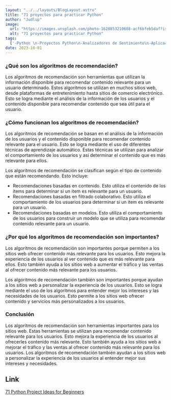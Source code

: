 ```yaml
---
layout: "../../layouts/BlogLayout.astro"
title: "71 proyectos para practicar Python"
author: "Judlup"
image:
  url: "https://images.unsplash.com/photo-1628853210688-acf6bfeb5daf?ixlib=rb-4.0.3&ixid=M3wxMjA3fDB8MHxwaG90by1wYWdlfHx8fGVufDB8fHx8fA%3D%3D&auto=format&fit=crop&w=3540&q=80"
  alt: "71 proyectos para practicar Python"
tags:
  ['-Python \n-Proyectos Python\n-Analizadores de Sentimiento\n-Aplicación de Notificaciones\n-Escritura Rápida\n-Administración de Contraseñas\n-Detector de Tarjetas de Crédito Fraudulentas\n-Desarrollo de Proyectos\n-Conexión de Contactos\n-Seguimiento de']
date: 2023-10-01
---
```


### ¿Qué son los algoritmos de recomendación?

Los algoritmos de recomendación son herramientas que utilizan la información disponible para recomendar contenido relevante para un usuario determinado. Estos algoritmos se utilizan en muchos sitios web, desde plataformas de entretenimiento hasta sitios de comercio electrónico. Esto se logra mediante el análisis de la información de los usuarios y el contenido disponible para recomendar contenido que sea útil para el usuario.

### ¿Cómo funcionan los algoritmos de recomendación?

Los algoritmos de recomendación se basan en el análisis de la información de los usuarios y el contenido disponible para recomendar contenido relevante para el usuario. Esto se logra mediante el uso de diferentes técnicas de aprendizaje automático. Estas técnicas se utilizan para analizar el comportamiento de los usuarios y así determinar el contenido que es más relevante para ellos.

Los algoritmos de recomendación se clasifican según el tipo de contenido que están recomendando. Esto incluye: 

- Recomendaciones basadas en contenido. Esto utiliza el contenido de los items para determinar si un item es relevante para un usuario.
- Recomendaciones basadas en filtrado colaborativo. Esto utiliza el comportamiento de los usuarios para determinar si un item es relevante para un usuario.
- Recomendaciones basadas en modelos. Esto utiliza el comportamiento de los usuarios para construir un modelo que se utiliza para recomendar contenido relevante para un usuario.

### ¿Por qué los algoritmos de recomendación son importantes?

Los algoritmos de recomendación son importantes porque permiten a los sitios web ofrecer contenido más relevante para los usuarios. Esto mejora la experiencia de los usuarios al ver contenido que es más relevante para ellos. Esto también ayuda a los sitios web a aumentar el tráfico y las ventas al ofrecer contenido más relevante para los usuarios.

Los algoritmos de recomendación también son importantes porque ayudan a los sitios web a personalizar la experiencia de los usuarios. Esto se logra mediante el uso de los algoritmos para entender mejor los intereses y las necesidades de los usuarios. Esto permite a los sitios web ofrecer contenido y servicios más personalizados a los usuarios.

### Conclusión

Los algoritmos de recomendación son herramientas importantes para los sitios web. Estas herramientas se utilizan para recomendar contenido relevante para los usuarios. Esto mejora la experiencia de los usuarios al ofrecerles contenido más relevante. Esto también ayuda a los sitios web a mejorar el tráfico y las ventas al ofrecer contenido más relevante para los usuarios. Los algoritmos de recomendación también ayudan a los sitios web a personalizar la experiencia de los usuarios al entender mejor sus intereses y necesidades.

## Link

[71 Python Project Ideas for Beginners](https://bit.ly/37845612)